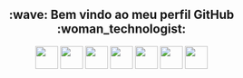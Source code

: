<h2 align="center"> 
    :wave:  Bem vindo ao meu perfil GitHub  :woman_technologist:
</h2>

<!--
**BrunaBallerini/brunaballerini** is a ✨ _special_ ✨ repository because its `README.md` (this file) appears on your GitHub profile.
Here are some ideas to get you started:
- 🔭 I’m currently working on ...
- 🌱 I’m currently learning ...
- 👯 I’m looking to collaborate on ...
- 🤔 I’m looking for help with ...
- 💬 Ask me about ...
- 📫 How to reach me: ...
- 😄 Pronouns: ...
- ⚡ Fun fact: ...
-->
<div align="center">
  <img loading="lazy" src="https://cdn.jsdelivr.net/gh/devicons/devicon@latest/icons/python/python-original.svg" width="40" height="40" /> <img loading="lazy" src="https://cdn.jsdelivr.net/gh/devicons/devicon@latest/icons/django/django-plain.svg" width="40" height="40" />  <img loading="lazy" src="https://cdn.jsdelivr.net/gh/devicons/devicon@latest/icons/ruby/ruby-original.svg" width="40" height="40" /> <img loading="lazy" src="https://cdn.jsdelivr.net/gh/devicons/devicon@latest/icons/rails/rails-plain-wordmark.svg" width="40" height="40" /> <img loading="lazy" src="https://cdn.jsdelivr.net/gh/devicons/devicon@latest/icons/docker/docker-original.svg" width="40" height="40" /> <img loading="lazy" src="https://cdn.jsdelivr.net/gh/devicons/devicon/icons/linux/linux-original.svg" width="40" height="40"/> <img loading="lazy" src="https://cdn.jsdelivr.net/gh/devicons/devicon/icons/git/git-original.svg" width="40" height="40"/>
</div>
